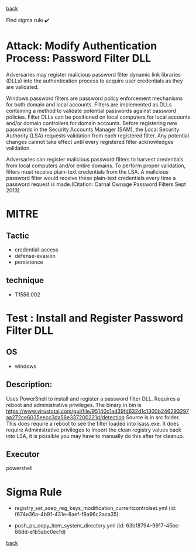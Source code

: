 
[back](../index.md)

Find sigma rule :heavy_check_mark: 

# Attack: Modify Authentication Process: Password Filter DLL 

Adversaries may register malicious password filter dynamic link libraries (DLLs) into the authentication process to acquire user credentials as they are validated. 

Windows password filters are password policy enforcement mechanisms for both domain and local accounts. Filters are implemented as DLLs containing a method to validate potential passwords against password policies. Filter DLLs can be positioned on local computers for local accounts and/or domain controllers for domain accounts. Before registering new passwords in the Security Accounts Manager (SAM), the Local Security Authority (LSA) requests validation from each registered filter. Any potential changes cannot take effect until every registered filter acknowledges validation. 

Adversaries can register malicious password filters to harvest credentials from local computers and/or entire domains. To perform proper validation, filters must receive plain-text credentials from the LSA. A malicious password filter would receive these plain-text credentials every time a password request is made.(Citation: Carnal Ownage Password Filters Sept 2013)

# MITRE
## Tactic
  - credential-access
  - defense-evasion
  - persistence


## technique
  - T1556.002


# Test : Install and Register Password Filter DLL
## OS
  - windows


## Description:
Uses PowerShell to install and register a password filter DLL. Requires a reboot and administrative privileges.
The binary in bin is https://www.virustotal.com/gui/file/95140c1ad39fd632d1c1300b246293297aa272ce6035eecc3da56e337200221d/detection
 Source is in src folder. 
This does require a reboot to see the filter loaded into lsass.exe. 
It does require Administrative privileges to import the clean registry values back into LSA, it is possible you may have to manually do this after for cleanup.


## Executor
powershell

# Sigma Rule
 - registry_set_asep_reg_keys_modification_currentcontrolset.yml (id: f674e36a-4b91-431e-8aef-f8a96c2aca35)

 - posh_ps_copy_item_system_directory.yml (id: 63bf8794-9917-45bc-88dd-e1b5abc0ecfd)



[back](../index.md)
